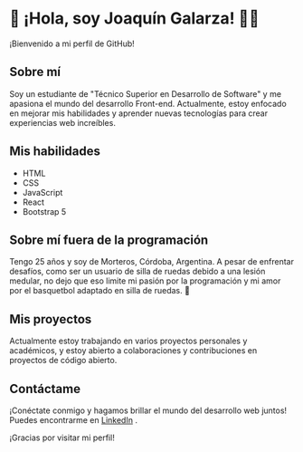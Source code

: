 # 👋 ¡Hola, soy Joaquín Galarza! 👨‍💻

¡Bienvenido a mi perfil de GitHub!

## Sobre mí
Soy un estudiante de "Técnico Superior en Desarrollo de Software" y me apasiona el mundo del desarrollo Front-end. Actualmente, estoy enfocado en mejorar mis habilidades y aprender nuevas tecnologías para crear experiencias web increíbles.

## Mis habilidades
- HTML
- CSS
- JavaScript
- React
- Bootstrap 5

## Sobre mí fuera de la programación
Tengo 25 años y soy de Morteros, Córdoba, Argentina. A pesar de enfrentar desafíos, como ser un usuario de silla de ruedas debido a una lesión medular, no dejo que eso limite mi pasión por la programación y mi amor por el basquetbol adaptado en silla de ruedas. 🏀

## Mis proyectos
Actualmente estoy trabajando en varios proyectos personales y académicos, y estoy abierto a colaboraciones y contribuciones en proyectos de código abierto.

## Contáctame
¡Conéctate conmigo y hagamos brillar el mundo del desarrollo web juntos! Puedes encontrarme en [LinkedIn]([https://www.linkedin.com/in/tu-perfil-de-linkedin/](https://www.linkedin.com/in/joaquin-galarza-50753a23a/)) .

¡Gracias por visitar mi perfil!

